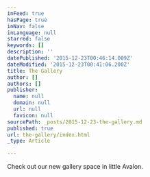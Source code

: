 ```yaml
---
inFeed: true
hasPage: true
inNav: false
inLanguage: null
starred: false
keywords: []
description: ''
datePublished: '2015-12-23T00:46:14.009Z'
dateModified: '2015-12-23T00:41:06.200Z'
title: The Gallery
author: []
authors: []
publisher:
  name: null
  domain: null
  url: null
  favicon: null
sourcePath: _posts/2015-12-23-the-gallery.md
published: true
url: the-gallery/index.html
_type: Article

---
```

Check out our new gallery space in little Avalon.